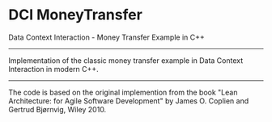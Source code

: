 # DCI MoneyTransfer

Data Context Interaction - Money Transfer Example in C++

----------

Implementation of the classic money transfer example in Data Context Interaction in modern C++. 

----------
The code is based on the original implemention from the book "Lean Architecture: for Agile Software Development" by James O. Coplien and Gertrud Bjørnvig, Wiley 2010.
